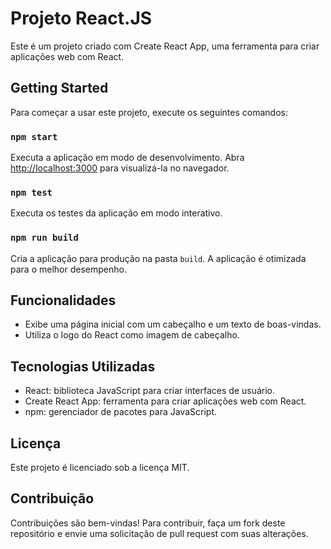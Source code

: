 # Projeto React.JS

Este é um projeto criado com Create React App, uma ferramenta para criar aplicações web com React.

## Getting Started

Para começar a usar este projeto, execute os seguintes comandos:

### `npm start`

Executa a aplicação em modo de desenvolvimento. Abra [http://localhost:3000](http://localhost:3000) para visualizá-la no navegador.

### `npm test`

Executa os testes da aplicação em modo interativo.

### `npm run build`

Cria a aplicação para produção na pasta `build`. A aplicação é otimizada para o melhor desempenho.

## Funcionalidades

*   Exibe uma página inicial com um cabeçalho e um texto de boas-vindas.
*   Utiliza o logo do React como imagem de cabeçalho.

## Tecnologias Utilizadas

*   React: biblioteca JavaScript para criar interfaces de usuário.
*   Create React App: ferramenta para criar aplicações web com React.
*   npm: gerenciador de pacotes para JavaScript.

## Licença

Este projeto é licenciado sob a licença MIT.

## Contribuição

Contribuições são bem-vindas! Para contribuir, faça um fork deste repositório e envie uma solicitação de pull request com suas alterações.
